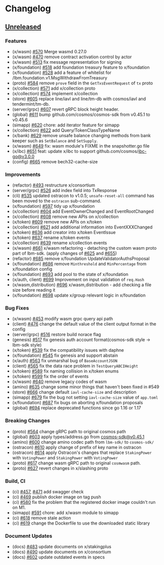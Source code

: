 <!--
Guiding Principles:

Changelogs are for humans, not machines.
There should be an entry for every single version.
The same types of changes should be grouped.
Versions and sections should be linkable.
The latest version comes first.
The release date of each version is displayed.
Mention whether you follow Semantic Versioning.

Usage:

Change log entries are to be added to the Unreleased section under the
appropriate stanza (see below). Each entry should ideally include a tag and
the Github issue reference in the following format:

* (<tag>) \#<issue-number> message

The issue numbers will later be link-ified during the release process so you do
not have to worry about including a link manually, but you can if you wish.

Types of changes (Stanzas):

"Features" for new features.
"Improvements" for changes in existing functionality.
"Deprecated" for soon-to-be removed features.
"Bug Fixes" for any bug fixes.
"Client Breaking" for breaking Protobuf, gRPC and REST routes used by end-users.
"CLI Breaking" for breaking CLI commands.
"API Breaking" for breaking exported APIs used by developers building on SDK.
"State Machine Breaking" for any changes that result in a different AppState given same genesisState and txList.
Ref: https://keepachangelog.com/en/1.0.0/
-->

# Changelog

## [Unreleased](https://github.com/line/lbm-sdk/compare/v0.45.0-rc0...HEAD)

### Features
* (x/wasm) [\#570](https://github.com/line/lbm-sdk/pull/570) Merge wasmd 0.27.0
* (x/wasm) [\#470](https://github.com/line/lbm-sdk/pull/470) remove contract activation control by actor
* (x/wasm) [\#513](https://github.com/line/lbm-sdk/pull/513) fix message representation for signing
* (x/foundation) [\#518](https://github.com/line/lbm-sdk/pull/518) add foundation treasury feature to x/foundation
* (x/foundation) [\#528](https://github.com/line/lbm-sdk/pull/528) add a feature of whitelist for /lbm.foundation.v1.MsgWithdrawFromTreasury
* (proto) [\#584](https://github.com/line/lbm-sdk/pull/564) remove `prove` field in the `GetTxsEventRequest` of `tx` proto
* (x/collection) [\#571](https://github.com/line/lbm-sdk/pull/571) add x/collection proto
* (x/collection) [\#574](https://github.com/line/lbm-sdk/pull/574) implement x/collection
* (store) [\#605](https://github.com/line/lbm-sdk/pull/605) replace line/iavl and line/tm-db with cosmos/iavl and tendermint/tm-db.
* (server/grpc) [\#607](https://github.com/line/lbm-sdk/pull/607) revert gRPC block height header.
* (global) [\#611](https://github.com/line/lbm-sdk/pull/611) bump github.com/cosmos/cosmos-sdk from v0.45.1 to v0.45.6
* (simapp) [\#620](https://github.com/line/lbm-sdk/pull/620) chore: add iterator feature for simapp
* (x/collection) [\#622](https://github.com/line/lbm-sdk/pull/622) add Query/TokenClassTypeName
* (x/bank) [\#629](https://github.com/line/lbm-sdk/pull/629) remove unsafe balance changing methods from bank keeper such as `SetBalance` and `SetSupply`.
* (x/wasm) [\#649](https://github.com/line/lbm-sdk/pull/649) fix: wasm module's FIXME in the snapshotter.go file
* (x/ibc) [\#651](https://github.com/line/lbm-sdk/pull/651) feat: update x/ibc to support github.com/cosmos/ibc-go@v3.0.0
* (config) [\#665](https://github.com/line/lbm-sdk/pull/665) remove bech32-cache-size

### Improvements

* (refactor) [\#493](https://github.com/line/lbm-sdk/pull/493) restructure x/consortium
* (server/grpc) [\#526](https://github.com/line/lbm-sdk/pull/526) add index field into TxResponse
* (cli) [\#535](https://github.com/line/lbm-sdk/pull/536) updated ostracon to v1.0.5; `unsafe-reset-all` command has been moved to the `ostracon` sub-command.
* (x/foundation) [\#597](https://github.com/line/lbm-sdk/pull/597) tidy up x/foundation
* (x/collection) [\#604](https://github.com/line/lbm-sdk/pull/604) add EventOwnerChanged and EventRootChanged
* (x/collection) [\#608](https://github.com/line/lbm-sdk/pull/608) remove new APIs on x/collection
* (x/token) [\#609](https://github.com/line/lbm-sdk/pull/609) remove new APIs on x/token
* (x/collection) [\#621](https://github.com/line/lbm-sdk/pull/621) add additional information into EventXXXChanged
* (x/token) [\#636](https://github.com/line/lbm-sdk/pull/636) add creator into x/token EventIssue
* (x/token) [\#637](https://github.com/line/lbm-sdk/pull/637) rename x/token events
* (x/collection) [\#639](https://github.com/line/lbm-sdk/pull/639) rename x/collection events
* (x/wasm) [\#661](https://github.com/line/lbm-sdk/pull/661) x/wasm refactoring - detaching the custom wasm proto part of lbm-sdk. (apply changes of [\#625](https://github.com/line/lbm-sdk/pull/625) and [\#655](https://github.com/line/lbm-sdk/pull/655))
* (refactor) [\#685](https://github.com/line/lbm-sdk/pull/685) remove x/foundation UpdateValidatorAuthsProposal
* (x/foundation) [\#686](https://github.com/line/lbm-sdk/pull/686) remove `Minthreshold` and `MinPercentage` from x/foundation config
* (x/foundation) [\#693](https://github.com/line/lbm-sdk/pull/693) add pool to the state of x/foundation
* (x/auth, client) [\#699](https://github.com/line/lbm-sdk/pull/699) Improvement on input validation of `req.Hash`
* (x/wasm,distribution) [\#696](https://github.com/line/lbm-sdk/pull/696) x/wasm,distribution - add checking a file size before reading it
* (x/foundation) [\#698](https://github.com/line/lbm-sdk/pull/698) update x/group relevant logic in x/foundation

### Bug Fixes
* (x/wasm) [\#453](https://github.com/line/lbm-sdk/pull/453) modify wasm grpc query api path
* (client) [\#476](https://github.com/line/lbm-sdk/pull/476) change the default value of the client output format in the config
* (server/grpc) [\#516](https://github.com/line/lbm-sdk/pull/516) restore build norace flag
* (genesis) [\#517](https://github.com/line/lbm-sdk/pull/517) fix genesis auth account format(cosmos-sdk style -> lbm-sdk style)
* (x/token) [\#539](https://github.com/line/lbm-sdk/pull/539) fix the compatibility issues with daphne
* (x/foundation) [\#545](https://github.com/line/lbm-sdk/pull/545) fix genesis and support abstain
* (x/auth) [\#563](https://github.com/line/lbm-sdk/pull/563) fix unmarshal bug of `BaseAccountJSON`
* (client) [\#565](https://github.com/line/lbm-sdk/pull/565) fix the data race problem in `TestQueryABCIHeight`
* (x/token) [\#589](https://github.com/line/lbm-sdk/pull/589) fix naming collision in x/token enums
* (x/token) [\#599](https://github.com/line/lbm-sdk/pull/599) fix the order of events
* (x/wasm) [\#640](https://github.com/line/lbm-sdk/pull/640) remove legacy codes of wasm
* (amino) [\#635](https://github.com/line/lbm-sdk/pull/635) change some minor things that haven't been fixed in #549
* (store) [\#666](https://github.com/line/lbm-sdk/pull/666) change default `iavl-cache-size` and description 
* (simapp) [\#679](https://github.com/line/lbm-sdk/pull/679) fix the bug not setting `iavl-cache-size` value of `app.toml`
* (x/foundation) [\#687](https://github.com/line/lbm-sdk/pull/687) fix bugs on aborting x/foundation proposals
* (global) [\#694](https://github.com/line/lbm-sdk/pull/694) replace deprecated functions since go 1.16 or 1.17

### Breaking Changes
* (proto) [\#564](https://github.com/line/lbm-sdk/pull/564) change gRPC path to original cosmos path
* (global) [\#603](https://github.com/line/lbm-sdk/pull/603) apply types/address.go from cosmos-sdk@v0.45.1
* (amino) [\#600](https://github.com/line/lbm-sdk/pull/600) change amino codec path from `lbm-sdk/` to `cosmos-sdk/`
* (ostracon) [\#610](https://github.com/line/lbm-sdk/pull/610) apply change of prefix of key name in ostracon
* (ostracon) [\#614](https://github.com/line/lbm-sdk/pull/614) apply Ostracon's changes that replace `StakingPower` with `VotingPower` and `StakingPower` with `VotingPower`
* (proto) [\#617](https://github.com/line/lbm-sdk/pull/617) change wasm gRPC path to original `cosmwasm` path.
* (proto) [\#627](https://github.com/line/lbm-sdk/pull/627) revert changes in x/slashing proto

### Build, CI

* (ci) [\#457](https://github.com/line/lbm-sdk/pull/457), [\#471](https://github.com/line/lbm-sdk/pull/471) add swagger check
* (ci) [\#469](https://github.com/line/lbm-sdk/pull/469) publish docker image on tag push
* (ci) [\#580](https://github.com/line/lbm-sdk/pull/580) fix the problem that the registered docker image couldn't run on M1.
* (simapp) [\#591](https://github.com/line/lbm-sdk/pull/591) chore: add x/wasm module to simapp
* (ci) [\#618](https://github.com/line/lbm-sdk/pull/618) remove stale action
* (ci) [\#619](https://github.com/line/lbm-sdk/pull/619) change the Dockerfile to use the downloaded static library

### Document Updates

* (docs) [\#483](https://github.com/line/lbm-sdk/pull/483) update documents on x/stakingplus
* (docs) [\#490](https://github.com/line/lbm-sdk/pull/490) update documents on x/consortium
* (docs) [\#602](https://github.com/line/lbm-sdk/pull/602) update outdated events in specs
